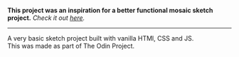 **This project was an inspiration for a better functional mosaic sketch project.** *Check it out [here](https://github.com/rohanchkrabrty/EtchySketch).*
***
A very basic sketch project built with vanilla HTMl, CSS and JS.    
This was made as part of The Odin Project. 
